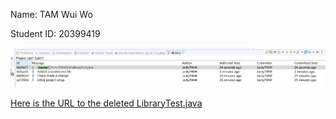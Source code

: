 Name: TAM Wui Wo

Student ID: 20399419

![ ](screenshot.jpg)

[Here is the URL to the deleted LibraryTest.java](https://github.com/tamww/comp3111-lab1-2020s/commit/bb5fe7162a424c3658d3eff1b6cf2e7826ec0cc0)